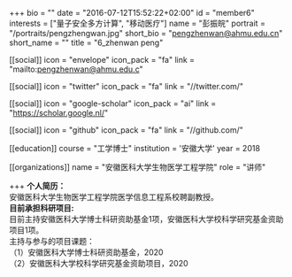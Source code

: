 +++
bio = ""
date = "2016-07-12T15:52:22+02:00"
id = "member6"
interests = ["量子安全多方计算", "移动医疗"]
name = "彭振皖"
portrait = "/portraits/pengzhengwan.jpg"
short_bio = "pengzhenwan@ahmu.edu.cn"
short_name = ""
title = "6_zhenwan peng"

[[social]]
    icon = "envelope"
    icon_pack = "fa"
    link = "mailto:pengzhenwan@ahmu.edu.c"

[[social]]
    icon = "twitter"
    icon_pack = "fa"
    link = "//twitter.com/"

[[social]]
    icon = "google-scholar"
    icon_pack = "ai"
    link = "https://scholar.google.nl/"

[[social]]
    icon = "github"
    icon_pack = "fa"
    link = "//github.com/"

[[education]]
   course = "工学博士"
    institution = '安徽大学'
    year = 2018

[[organizations]]
    name = "安徽医科大学生物医学工程学院"
    role = "讲师"

+++
**个人简历：**   
安徽医科大学生物医学工程学院医学信息工程系校聘副教授。    
**目前承担科研项目:**    
目前主持安徽医科大学博士科研资助基金1项，安徽医科大学校科学研究基金资助项目1项。    
主持与参与的项目课题：    
（1）安徽医科大学博士科研资助基金，2020    
（2）安徽医科大学校科学研究基金资助项目，2020    